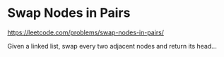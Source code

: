 # Swap Nodes in Pairs

https://leetcode.com/problems/swap-nodes-in-pairs/

Given a linked list, swap every two adjacent nodes and return its head...

